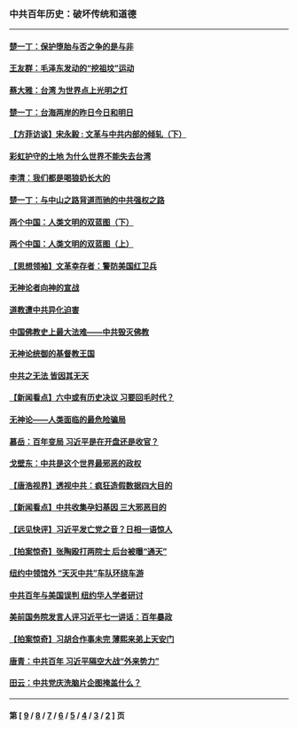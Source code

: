 ### 中共百年历史：破坏传统和道德
---
#### [楚一丁：保护堕胎与否之争的是与非](../../pages/nf1176114/n13815642.md?11100430) 
#### [王友群：毛泽东发动的“挖祖坟”运动](../../pages/nf1176114/n13723639.md?11100430) 
#### [蔡大雅：台湾 为世界点上光明之灯](../../pages/nf1176114/n13531530.md?11100430) 
#### [楚一丁：台海两岸的昨日今日和明日](../../pages/nf1176114/n13531468.md?11100430) 
#### [【方菲访谈】宋永毅 : 文革与中共内部的倾轧（下）](../../pages/nf1176114/n13486836.md?11100430) 
#### [彩虹护守的土地 为什么世界不能失去台湾](../../pages/nf1176114/n13476849.md?11100430) 
#### [李清：我们都是喝狼奶长大的](../../pages/nf1176114/n13471478.md?11100430) 
#### [楚一丁：与中山之路背道而驰的中共强权之路](../../pages/nf1176114/n13437270.md?11100430) 
#### [两个中国：人类文明的双蓝图（下）](../../pages/nf1176114/n13423132.md?11100430) 
#### [两个中国：人类文明的双蓝图（上）](../../pages/nf1176114/n13422687.md?11100430) 
#### [【思想领袖】文革幸存者：警防美国红卫兵](../../pages/nf1176114/n13339289.md?11100430) 
#### [无神论者向神的宣战](../../pages/nf1176114/n13281535.md?11100430) 
#### [道教遭中共异化迫害](../../pages/nf1176114/n13281463.md?11100430) 
#### [中国佛教史上最大法难——中共毁灭佛教](../../pages/nf1176114/n13281397.md?11100430) 
#### [无神论统御的基督教王国](../../pages/nf1176114/n13281280.md?11100430) 
#### [中共之无法 皆因其无天](../../pages/nf1176114/n13281088.md?11100430) 
#### [【新闻看点】六中或有历史决议 习要回毛时代？](../../pages/nf1176114/n13222895.md?11100430) 
#### [无神论——人类面临的最危险骗局](../../pages/nf1176114/n13196137.md?11100430) 
#### [慕岳：百年变局 习近平是在开盘还是收官？](../../pages/nf1176114/n13206516.md?11100430) 
#### [戈壁东：中共是这个世界最邪恶的政权](../../pages/nf1176114/n13085641.md?11100430) 
#### [【唐浩视界】透视中共：疯狂造假数据四大目的](../../pages/nf1176114/n13080590.md?11100430) 
#### [【新闻看点】中共收集孕妇基因 三大邪恶目的](../../pages/nf1176114/n13077182.md?11100430) 
#### [【远见快评】习近平发亡党之音？日相一语惊人](../../pages/nf1176114/n13074809.md?11100430) 
#### [【拍案惊奇】张陶殴打两院士 后台被曝“通天”](../../pages/nf1176114/n13070496.md?11100430) 
#### [纽约中领馆外 “天灭中共”车队环绕车游](../../pages/nf1176114/n13070693.md?11100430) 
#### [中共百年与美国误判 纽约华人学者研讨](../../pages/nf1176114/n13067969.md?11100430) 
#### [美前国务院发言人评习近平七一讲话：百年暴政](../../pages/nf1176114/n13066986.md?11100430) 
#### [【拍案惊奇】习胡合作事未完 薄熙来弟上天安门](../../pages/nf1176114/n13065867.md?11100430) 
#### [唐青：中共百年 习近平隔空大战“外来势力”](../../pages/nf1176114/n13065976.md?11100430) 
#### [田云：中共党庆洗脑片企图掩盖什么？](../../pages/nf1176114/n13064395.md?11100430) 

---
#### 第 [ [9](./9.md?11100430) / [8](./8.md?11100430) / [7](./7.md?11100430) / [6](./6.md?11100430) / [5](./5.md?11100430) / [4](./4.md?11100430) / [3](./3.md?11100430) / [2](./2.md?11100430) ] 页
